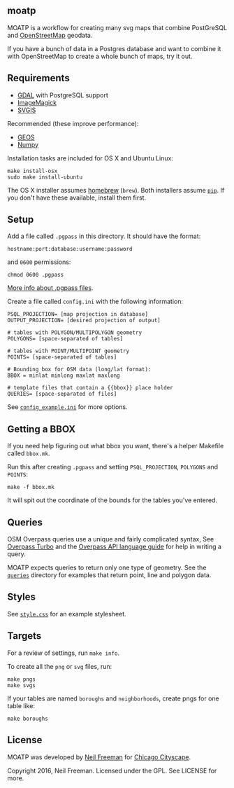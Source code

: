 moatp
-----

MOATP is a workflow for creating many svg maps that combine PostGreSQL and [OpenStreetMap](http://openstreetmap.org) geodata.

If you have a bunch of data in a Postgres database and want to combine it with OpenStreetMap to create a whole bunch of maps, try it out.

Requirements
------------

* [GDAL](http://www.gdal.org) with PostgreSQL support
* [ImageMagick](http://www.imagemagick.org/script/binary-releases.php)
* [SVGIS](https://github.com/fitnr/svgis)

Recommended (these improve performance):
* [GEOS](https://trac.osgeo.org/geos/)
* [Numpy](http://www.numpy.org)

Installation tasks are included for OS X and Ubuntu Linux:
```
make install-osx
sudo make install-ubuntu
```

The OS X installer assumes [homebrew](http://brew.sh) (`brew`). Both installers assume [`pip`](https://pip.pypa.io/en/stable/). If you don't have these available, install them first.

Setup
-----

Add a file called `.pgpass` in this directory. It should have the format:
````
hostname:port:database:username:password
````
and `0600` permissions:
```
chmod 0600 .pgpass
```

[More info about .pgpass files](http://www.postgresql.org/docs/current/static/libpq-pgpass.html).

Create a file called `config.ini` with the following information:
```
PSQL_PROJECTION= [map projection in database]
OUTPUT_PROJECTION= [desired projection of output]

# tables with POLYGON/MULTIPOLYGON geometry
POLYGONS= [space-separated of tables]

# tables with POINT/MULTIPOINT geometry
POINTS= [space-separated of tables]

# Bounding box for OSM data (long/lat format):
BBOX = minlat minlong maxlat maxlong

# template files that contain a {{bbox}} place holder
QUERIES= [space-separated of files]
```

See [`config_example.ini`](config_example.ini) for more options.

Getting a BBOX
--------------

If you need help figuring out what bbox you want, there's a helper Makefile called `bbox.mk`.

Run this after creating `.pgpass` and setting `PSQL_PROJECTION`, `POLYGONS` and `POINTS`:
````
make -f bbox.mk
````

It will spit out the coordinate of the bounds for the tables you've entered.

Queries
-------

OSM Overpass queries use a unique and fairly complicated syntax, See [Overpass Turbo](http://overpass-turbo.eu) and the [Overpass API language guide](https://wiki.openstreetmap.org/wiki/Overpass_API/Language_Guide) for help in writing a query.

MOATP expects queries to return only one type of geometry. See the [`queries`](queries) directory for examples that return point, line and polygon data.

Styles
------

See [`style.css`](style.css) for an example stylesheet.

Targets
-------

For a review of settings, run `make info`.

To create all the `png` or `svg` files, run:
````
make pngs
make svgs
````

If your tables are named `boroughs` and `neighborhoods`, create pngs for one table like:
````
make boroughs
````

License
-------

MOATP was developed by [Neil Freeman](http://fakeisthenewreal.org) for [Chicago Cityscape](http://chicagocityscape.com).

Copyright 2016, Neil Freeman. Licensed under the GPL. See LICENSE for more.
